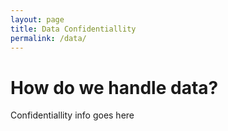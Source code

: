 ```yaml
---
layout: page
title: Data Confidentiallity
permalink: /data/
---
```

# How do we handle data?
Confidentiallity info goes here 